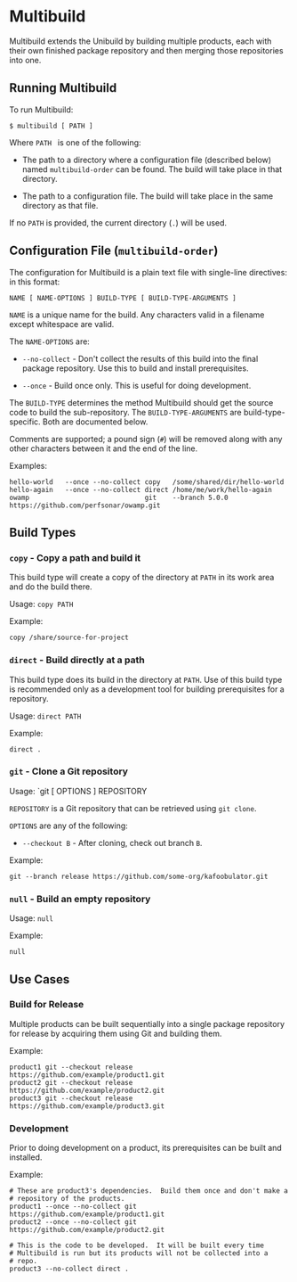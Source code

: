 # Multibuild

Multibuild extends the Unibuild by building multiple products, each
with their own finished package repository and then merging those
repositories into one.


## Running Multibuild

To run Multibuild:
```
$ multibuild [ PATH ]
```

Where `PATH ` is one of the following:

 * The path to a directory where a configuration file (described
   below) named `multibuild-order` can be found.  The build will take
   place in that directory.

 * The path to a configuration file.  The build will take place in the
   same directory as that file.

If no `PATH` is provided, the current directory (`.`) will be used.


## Configuration File (`multibuild-order`)

The configuration for Multibuild is a plain text file with single-line
directives: in this format:

```
NAME [ NAME-OPTIONS ] BUILD-TYPE [ BUILD-TYPE-ARGUMENTS ]
```

`NAME` is a unique name for the build.  Any characters valid in a
filename except whitespace are valid.

The `NAME-OPTIONS` are:

 * `--no-collect` - Don't collect the results of this build into the
  final package repository.  Use this to build and install
  prerequisites.

 * `--once` - Build once only.  This is useful for doing development.

The `BUILD-TYPE` determines the method Multibuild should get the
source code to build the sub-repository.  The `BUILD-TYPE-ARGUMENTS`
are build-type-specific.  Both are documented below.

Comments are supported; a pound sign (`#`) will be removed along with
any other characters between it and the end of the line.

Examples:
```
hello-world   --once --no-collect copy   /some/shared/dir/hello-world
hello-again   --once --no-collect direct /home/me/work/hello-again
owamp                             git    --branch 5.0.0 https://github.com/perfsonar/owamp.git
```


## Build Types


### `copy` - Copy a path and build it

This build type will create a copy of the directory at `PATH` in its
work area and do the build there.

Usage: `copy PATH`

Example:
```
copy /share/source-for-project
```


### `direct` - Build directly at a path

This build type does its build in the directory at `PATH`.  Use of
this build type is recommended only as a development tool for building
prerequisites for a repository.

Usage: `direct PATH`

Example:
```
direct .
```


### `git` - Clone a Git repository

Usage: `git [ OPTIONS ] REPOSITORY

`REPOSITORY` is a Git repository that can be retrieved using `git
clone`.

`OPTIONS` are any of the following:

 * `--checkout B` - After cloning, check out branch `B`.

Example:
```
git --branch release https://github.com/some-org/kafoobulator.git
```


### `null` - Build an empty repository

Usage: `null`

Example:
```
null
```


## Use Cases

### Build for Release

Multiple products can be built sequentially into a single package
repository for release by acquiring them using Git and building them.

Example:
```
product1 git --checkout release https://github.com/example/product1.git
product2 git --checkout release https://github.com/example/product2.git
product3 git --checkout release https://github.com/example/product3.git
```

### Development

Prior to doing development on a product, its prerequisites can be
built and installed.

Example:
```
# These are product3's dependencies.  Build them once and don't make a
# repository of the products.
product1 --once --no-collect git https://github.com/example/product1.git
product2 --once --no-collect git https://github.com/example/product2.git

# This is the code to be developed.  It will be built every time
# Multibuild is run but its products will not be collected into a
# repo.
product3 --no-collect direct .
```
